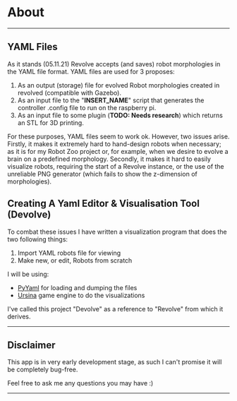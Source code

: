 # About

---

## YAML Files
As it stands (05.11.21) Revolve accepts (and saves) robot morphologies in the YAML file format.
YAML files are used for 3 proposes:

1. As an output (storage) file for evolved Robot morphologies created in revolved (compatible with Gazebo).
2. As an input file to the "__INSERT_NAME__" script that generates the controller .config file to run on the raspberry pi.
3. As an input file to some plugin (**TODO: Needs research**) which returns an STL for 3D printing.

For these purposes, YAML files seem to work ok. However, two issues arise. Firstly, it makes it extremely hard to hand-design robots when necessary; as it is for my Robot Zoo project or, for example, when we desire to evolve a brain on a predefined morphology.
Secondly, it makes it hard to easily visualize robots, requiring the start of a Revolve instance, or the use of the unreliable PNG generator (which fails to show the z-dimension of morphologies).

## Creating A Yaml Editor & Visualisation Tool (Devolve)

To combat these issues I have written a visualization program that does the two following things:

1. Import YAML robots file for viewing
2. Make new, or edit, Robots from scratch

I will be using:

- [PyYaml](https://pyyaml.org/) for loading and dumping the files
- [Ursina](https://www.ursinaengine.org/) game engine to do the visualizations

I've called this project "Devolve" as a reference to "Revolve" from which it derives.

---

## Disclaimer
This app is in very early development stage, as such I can't promise it will be completely bug-free.

Feel free to ask me any questions you may have :)

---